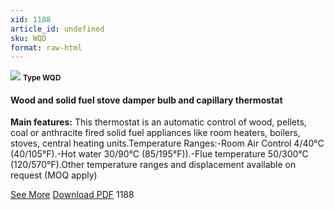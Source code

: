 ```yaml
---
xid: 1188
article_id: undefined
sku: WQD
format: raw-html
---
```

 <!-- <span class="tag-top">New</span> -->
 <img src="./1188/WQD.jpg" class="card-imgs mb-2">
 <small class="text-grey mb-2"><b>Type WQD</b> </small>
 <h4>Wood and solid fuel stove damper bulb and capillary thermostat</h4>
 <p><b>Main features:</b> This thermostat is an automatic control of wood, pellets, coal or anthracite fired solid fuel appliances like room heaters, boilers, stoves, central heating units.Temperature Ranges:-Room Air Control 4/40&#xB0;C (40/105&#xB0;F).-Hot water 30/90&#xB0;C (85/195&#xB0;F)).-Flue temperature 50/300&#xB0;C (120/570&#xB0;F).Other temperature ranges and displacement available on request (MOQ apply)</p>
 <div class="btns">
 <a href="../en/wqd.html" class="btn-red">See More</a>
 <a href="../en/pdf/WQD-EN-20150717.pdf" target="_blank" class="btn-red">Download PDF</a>
 <!-- <a href="javascript:void(0);" class="access-link"> Access full catalogue <i class="fa fa-external-link" aria-hidden="true"></i> </a> -->
 <span class="number-btn">1188</span>
 </div>
 